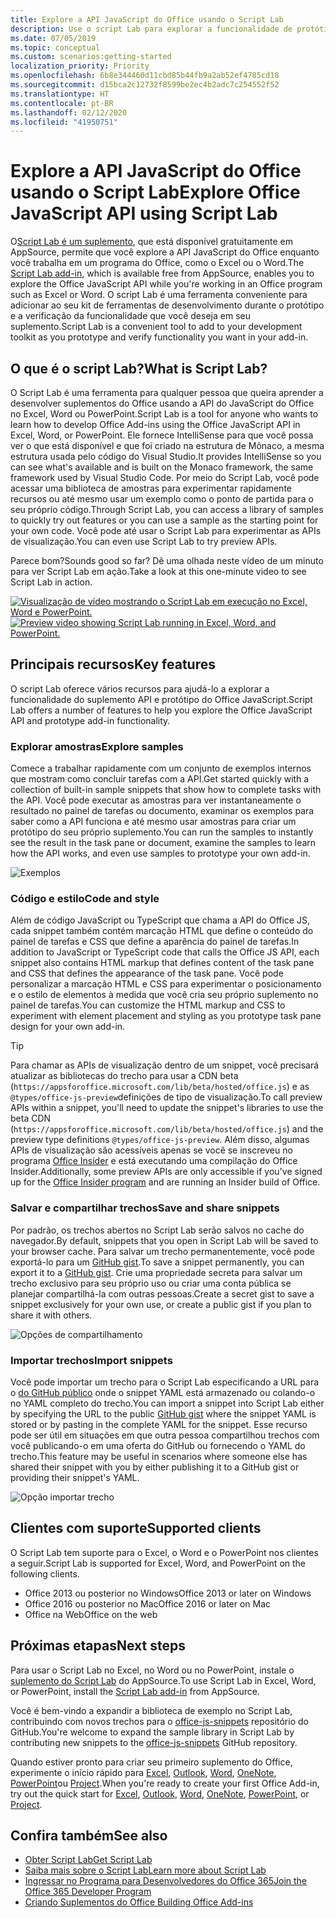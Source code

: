 ```yaml
---
title: Explore a API JavaScript do Office usando o Script Lab
description: Use o script Lab para explorar a funcionalidade de protótipo e a API do Office JS.
ms.date: 07/05/2019
ms.topic: conceptual
ms.custom: scenarios:getting-started
localization_priority: Priority
ms.openlocfilehash: 6b8e344460d11cbd85b44fb9a2ab52ef4785cd18
ms.sourcegitcommit: d15bca2c12732f8599be2ec4b2adc7c254552f52
ms.translationtype: HT
ms.contentlocale: pt-BR
ms.lasthandoff: 02/12/2020
ms.locfileid: "41950751"
---
```

# <a name="explore-office-javascript-api-using-script-lab"></a><span data-ttu-id="f45df-103">Explore a API JavaScript do Office usando o Script Lab</span><span class="sxs-lookup"><span data-stu-id="f45df-103">Explore Office JavaScript API using Script Lab</span></span>

<span data-ttu-id="f45df-104">O[Script Lab é um suplemento](https://appsource.microsoft.com/product/office/WA104380862), que está disponível gratuitamente em AppSource, permite que você explore a API JavaScript do Office enquanto você trabalha em um programa do Office, como o Excel ou o Word.</span><span class="sxs-lookup"><span data-stu-id="f45df-104">The [Script Lab add-in](https://appsource.microsoft.com/product/office/WA104380862), which is available free from AppSource, enables you to explore the Office JavaScript API while you're working in an Office program such as Excel or Word.</span></span> <span data-ttu-id="f45df-105">O script Lab é uma ferramenta conveniente para adicionar ao seu kit de ferramentas de desenvolvimento durante o protótipo e a verificação da funcionalidade que você deseja em seu suplemento.</span><span class="sxs-lookup"><span data-stu-id="f45df-105">Script Lab is a convenient tool to add to your development toolkit as you prototype and verify functionality you want in your add-in.</span></span>

## <a name="what-is-script-lab"></a><span data-ttu-id="f45df-106">O que é o script Lab?</span><span class="sxs-lookup"><span data-stu-id="f45df-106">What is Script Lab?</span></span>

<span data-ttu-id="f45df-107">O Script Lab é uma ferramenta para qualquer pessoa que queira aprender a desenvolver suplementos do Office usando a API do JavaScript do Office no Excel, Word ou PowerPoint.</span><span class="sxs-lookup"><span data-stu-id="f45df-107">Script Lab is a tool for anyone who wants to learn how to develop Office Add-ins using the Office JavaScript API in Excel, Word, or PowerPoint.</span></span> <span data-ttu-id="f45df-108">Ele fornece IntelliSense para que você possa ver o que está disponível e que foi criado na estrutura de Mônaco, a mesma estrutura usada pelo código do Visual Studio.</span><span class="sxs-lookup"><span data-stu-id="f45df-108">It provides IntelliSense so you can see what's available and is built on the Monaco framework, the same framework used by Visual Studio Code.</span></span> <span data-ttu-id="f45df-109">Por meio do Script Lab, você pode acessar uma biblioteca de amostras para experimentar rapidamente recursos ou até mesmo usar um exemplo como o ponto de partida para o seu próprio código.</span><span class="sxs-lookup"><span data-stu-id="f45df-109">Through Script Lab, you can access a library of samples to quickly try out features or you can use a sample as the starting point for your own code.</span></span> <span data-ttu-id="f45df-110">Você pode até usar o Script Lab para experimentar as APIs de visualização.</span><span class="sxs-lookup"><span data-stu-id="f45df-110">You can even use Script Lab to try preview APIs.</span></span>

<span data-ttu-id="f45df-111">Parece bom?</span><span class="sxs-lookup"><span data-stu-id="f45df-111">Sounds good so far?</span></span> <span data-ttu-id="f45df-112">Dê uma olhada neste vídeo de um minuto para ver Script Lab em ação.</span><span class="sxs-lookup"><span data-stu-id="f45df-112">Take a look at this one-minute video to see Script Lab in action.</span></span>

<span data-ttu-id="f45df-113">[![Visualização de vídeo mostrando o Script Lab em execução no Excel, Word e PowerPoint.](../images/screenshot-wide-youtube.png 'Visualização de vídeo do Script Lab')](https://aka.ms/scriptlabvideo)</span><span class="sxs-lookup"><span data-stu-id="f45df-113">[![Preview video showing Script Lab running in Excel, Word, and PowerPoint.](../images/screenshot-wide-youtube.png 'Script Lab preview video')](https://aka.ms/scriptlabvideo)</span></span>

## <a name="key-features"></a><span data-ttu-id="f45df-114">Principais recursos</span><span class="sxs-lookup"><span data-stu-id="f45df-114">Key features</span></span>

<span data-ttu-id="f45df-115">O script Lab oferece vários recursos para ajudá-lo a explorar a funcionalidade do suplemento API e protótipo do Office JavaScript.</span><span class="sxs-lookup"><span data-stu-id="f45df-115">Script Lab offers a number of features to help you explore the Office JavaScript API and prototype add-in functionality.</span></span>

### <a name="explore-samples"></a><span data-ttu-id="f45df-116">Explorar amostras</span><span class="sxs-lookup"><span data-stu-id="f45df-116">Explore samples</span></span>

<span data-ttu-id="f45df-117">Comece a trabalhar rapidamente com um conjunto de exemplos internos que mostram como concluir tarefas com a API.</span><span class="sxs-lookup"><span data-stu-id="f45df-117">Get started quickly with a collection of built-in sample snippets that show how to complete tasks with the API.</span></span> <span data-ttu-id="f45df-118">Você pode executar as amostras para ver instantaneamente o resultado no painel de tarefas ou documento, examinar os exemplos para saber como a API funciona e até mesmo usar amostras para criar um protótipo do seu próprio suplemento.</span><span class="sxs-lookup"><span data-stu-id="f45df-118">You can run the samples to instantly see the result in the task pane or document, examine the samples to learn how the API works, and even use samples to prototype your own add-in.</span></span>

![Exemplos](../images/script-lab-samples.jpg)

### <a name="code-and-style"></a><span data-ttu-id="f45df-120">Código e estilo</span><span class="sxs-lookup"><span data-stu-id="f45df-120">Code and style</span></span>

<span data-ttu-id="f45df-121">Além de código JavaScript ou TypeScript que chama a API do Office JS, cada snippet também contém marcação HTML que define o conteúdo do painel de tarefas e CSS que define a aparência do painel de tarefas.</span><span class="sxs-lookup"><span data-stu-id="f45df-121">In addition to JavaScript or TypeScript code that calls the Office JS API, each snippet also contains HTML markup that defines content of the task pane and CSS that defines the appearance of the task pane.</span></span> <span data-ttu-id="f45df-122">Você pode personalizar a marcação HTML e CSS para experimentar o posicionamento e o estilo de elementos à medida que você cria seu próprio suplemento no painel de tarefas.</span><span class="sxs-lookup"><span data-stu-id="f45df-122">You can customize the HTML markup and CSS to experiment with element placement and styling as you prototype task pane design for your own add-in.</span></span>

> [!TIP]
> <span data-ttu-id="f45df-123">Para chamar as APIs de visualização dentro de um snippet, você precisará atualizar as bibliotecas do trecho para usar a CDN beta (`https://appsforoffice.microsoft.com/lib/beta/hosted/office.js`) e as `@types/office-js-preview`definições de tipo de visualização.</span><span class="sxs-lookup"><span data-stu-id="f45df-123">To call preview APIs within a snippet, you'll need to update the snippet's libraries to use the beta CDN (`https://appsforoffice.microsoft.com/lib/beta/hosted/office.js`) and the preview type definitions `@types/office-js-preview`.</span></span> <span data-ttu-id="f45df-124">Além disso, algumas APIs de visualização são acessíveis apenas se você se inscreveu no programa [Office Insider](https://products.office.com/office-insider) e está executando uma compilação do Office Insider.</span><span class="sxs-lookup"><span data-stu-id="f45df-124">Additionally, some preview APIs are only accessible if you've signed up for the [Office Insider program](https://products.office.com/office-insider) and are running an Insider build of Office.</span></span>

### <a name="save-and-share-snippets"></a><span data-ttu-id="f45df-125">Salvar e compartilhar trechos</span><span class="sxs-lookup"><span data-stu-id="f45df-125">Save and share snippets</span></span>

<span data-ttu-id="f45df-126">Por padrão, os trechos abertos no Script Lab serão salvos no cache do navegador.</span><span class="sxs-lookup"><span data-stu-id="f45df-126">By default, snippets that you open in Script Lab will be saved to your browser cache.</span></span> <span data-ttu-id="f45df-127">Para salvar um trecho permanentemente, você pode exportá-lo para um [GitHub gist](https://gist.github.com).</span><span class="sxs-lookup"><span data-stu-id="f45df-127">To save a snippet permanently, you can export it to a [GitHub gist](https://gist.github.com).</span></span> <span data-ttu-id="f45df-128">Crie uma propriedade secreta para salvar um trecho exclusivo para seu próprio uso ou criar uma conta pública se planejar compartilhá-la com outras pessoas.</span><span class="sxs-lookup"><span data-stu-id="f45df-128">Create a secret gist to save a snippet exclusively for your own use, or create a public gist if you plan to share it with others.</span></span>

![Opções de compartilhamento](../images/script-lab-share.jpg)

### <a name="import-snippets"></a><span data-ttu-id="f45df-130">Importar trechos</span><span class="sxs-lookup"><span data-stu-id="f45df-130">Import snippets</span></span>

<span data-ttu-id="f45df-131">Você pode importar um trecho para o Script Lab especificando a URL para o [do GitHub público](https://gist.github.com) onde o snippet YAML está armazenado ou colando-o no YAML completo do trecho.</span><span class="sxs-lookup"><span data-stu-id="f45df-131">You can import a snippet into Script Lab either by specifying the URL to the public [GitHub gist](https://gist.github.com) where the snippet YAML is stored or by pasting in the complete YAML for the snippet.</span></span> <span data-ttu-id="f45df-132">Esse recurso pode ser útil em situações em que outra pessoa compartilhou trechos com você publicando-o em uma oferta do GitHub ou fornecendo o YAML do trecho.</span><span class="sxs-lookup"><span data-stu-id="f45df-132">This feature may be useful in scenarios where someone else has shared their snippet with you by either publishing it to a GitHub gist or providing their snippet's YAML.</span></span>

![Opção importar trecho](../images/script-lab-import-snippet.jpg)

## <a name="supported-clients"></a><span data-ttu-id="f45df-134">Clientes com suporte</span><span class="sxs-lookup"><span data-stu-id="f45df-134">Supported clients</span></span>

<span data-ttu-id="f45df-135">O Script Lab tem suporte para o Excel, o Word e o PowerPoint nos clientes a seguir.</span><span class="sxs-lookup"><span data-stu-id="f45df-135">Script Lab is supported for Excel, Word, and PowerPoint on the following clients.</span></span>

- <span data-ttu-id="f45df-136">Office 2013 ou posterior no Windows</span><span class="sxs-lookup"><span data-stu-id="f45df-136">Office 2013 or later on Windows</span></span>
- <span data-ttu-id="f45df-137">Office 2016 ou posterior no Mac</span><span class="sxs-lookup"><span data-stu-id="f45df-137">Office 2016 or later on Mac</span></span>
- <span data-ttu-id="f45df-138">Office na Web</span><span class="sxs-lookup"><span data-stu-id="f45df-138">Office on the web</span></span>

## <a name="next-steps"></a><span data-ttu-id="f45df-139">Próximas etapas</span><span class="sxs-lookup"><span data-stu-id="f45df-139">Next steps</span></span>

<span data-ttu-id="f45df-140">Para usar o Script Lab no Excel, no Word ou no PowerPoint, instale o [suplemento do Script Lab](https://appsource.microsoft.com/product/office/WA104380862) do AppSource.</span><span class="sxs-lookup"><span data-stu-id="f45df-140">To use Script Lab in Excel, Word, or PowerPoint, install the [Script Lab add-in](https://appsource.microsoft.com/product/office/WA104380862) from AppSource.</span></span> 

<span data-ttu-id="f45df-141">Você é bem-vindo a expandir a biblioteca de exemplo no Script Lab, contribuindo com novos trechos para o [office-js-snippets](https://github.com/OfficeDev/office-js-snippets#office-js-snippets) repositório do GitHub.</span><span class="sxs-lookup"><span data-stu-id="f45df-141">You're welcome to expand the sample library in Script Lab by contributing new snippets to the [office-js-snippets](https://github.com/OfficeDev/office-js-snippets#office-js-snippets) GitHub repository.</span></span>

<span data-ttu-id="f45df-142">Quando estiver pronto para criar seu primeiro suplemento do Office, experimente o início rápido para [Excel](../quickstarts/excel-quickstart-jquery.md), [Outlook](/outlook/add-ins/quick-start?context=office/dev/add-ins/context), [Word](../quickstarts/word-quickstart.md), [OneNote](../quickstarts/onenote-quickstart.md), [PowerPoint](../quickstarts/powerpoint-quickstart.md)ou [Project](../quickstarts/project-quickstart.md).</span><span class="sxs-lookup"><span data-stu-id="f45df-142">When you're ready to create your first Office Add-in, try out the quick start for [Excel](../quickstarts/excel-quickstart-jquery.md), [Outlook](/outlook/add-ins/quick-start?context=office/dev/add-ins/context), [Word](../quickstarts/word-quickstart.md), [OneNote](../quickstarts/onenote-quickstart.md), [PowerPoint](../quickstarts/powerpoint-quickstart.md), or [Project](../quickstarts/project-quickstart.md).</span></span>

## <a name="see-also"></a><span data-ttu-id="f45df-143">Confira também</span><span class="sxs-lookup"><span data-stu-id="f45df-143">See also</span></span>

- [<span data-ttu-id="f45df-144">Obter Script Lab</span><span class="sxs-lookup"><span data-stu-id="f45df-144">Get Script Lab</span></span>](https://appsource.microsoft.com/product/office/WA104380862)
- [<span data-ttu-id="f45df-145">Saiba mais sobre o Script Lab</span><span class="sxs-lookup"><span data-stu-id="f45df-145">Learn more about Script Lab</span></span>](https://github.com/OfficeDev/script-lab#script-lab-a-microsoft-garage-project)
- [<span data-ttu-id="f45df-146">Ingressar no Programa para Desenvolvedores do Office 365</span><span class="sxs-lookup"><span data-stu-id="f45df-146">Join the Office 365 Developer Program</span></span>](https://developer.microsoft.com/office/dev-program)
- [<span data-ttu-id="f45df-147">Criando Suplementos do Office </span><span class="sxs-lookup"><span data-stu-id="f45df-147">Building Office Add-ins</span></span>](../overview/office-add-ins-fundamentals.md)
